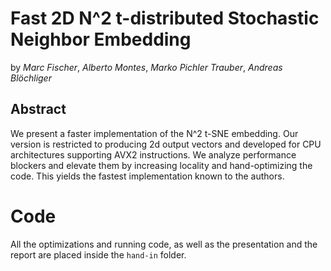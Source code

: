 

# Fast 2D N^2 t-distributed Stochastic Neighbor Embedding

by *Marc Fischer*, *Alberto Montes*, *Marko Pichler Trauber*, *Andreas Blöchliger*

## Abstract

We present a faster implementation of the N^2 t-SNE embedding. Our version is restricted to producing 2d output vectors and developed for CPU architectures supporting AVX2 instructions. We analyze performance blockers and elevate them by increasing locality and hand-optimizing the code. This yields the fastest implementation known to the authors.

# Code

All the optimizations and running code, as well as the presentation and the report are placed inside the `hand-in` folder.
